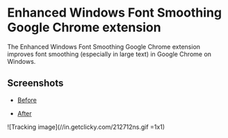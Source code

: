 ﻿Enhanced Windows Font Smoothing Google Chrome extension
=======================================================

The Enhanced Windows Font Smoothing Google Chrome extension improves font smoothing
(especially in large text) in Google Chrome on Windows.

Screenshots
-----------

* [Before][before]
* [After][after]

  [before]: //github.com/eligrey/chrome-enhanced-font-smoothing/raw/master/screenshots/before.png
  [after]: //github.com/eligrey/chrome-enhanced-font-smoothing/raw/master/screenshots/after.png

![Tracking image](//in.getclicky.com/212712ns.gif =1x1)
